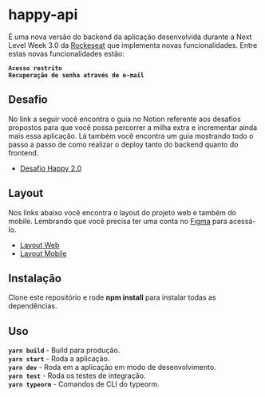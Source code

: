 # happy-api

É uma nova versão do backend da aplicação desenvolvida durante a Next Level Week 3.0 da <a href="https://github.com/lucas-rocha/nlw-03">Rockeseat</a> que implementa novas funcionalidades. Entre estas novas funcionalidades estão:

<b>`Acesso restrito`</b><br/>
<b>`Recuperação de senha através de e-mail`</b>

## Desafio

No link a seguir você encontra o guia no Notion referente aos desafios propostos para que você possa percorrer a milha extra e incrementar ainda mais essa aplicação. Lá também você encontra um guia mostrando todo o passo a passo de como realizar o deploy tanto do backend quanto do frontend.

- [Desafio Happy 2.0](https://www.notion.so/Vers-o-2-0-do-Happy-c754db7a4d41469e8c2d00fcf75392c4)

## Layout

Nos links abaixo você encontra o layout do projeto web e também do mobile. Lembrando que você precisa ter uma conta no [Figma](http://figma.com/) para acessá-lo.

- [Layout Web](https://www.figma.com/file/mDEbnoojksG4w8sOxmudh3/Happy-Web)
- [Layout Mobile](https://www.figma.com/file/X27FfVxAgy9f5IFa7ONlph/Happy-Mobile)

## Instalação
Clone este repositório e rode <b>npm install</b> para instalar todas as dependências.

## Uso

<b>`yarn build`</b> - Build para produção.</br>
<b>`yarn start`</b> - Roda a aplicação.</br>
<b>`yarn dev`</b> - Roda em a aplicação em modo de desenvolvimento.</br>
<b>`yarn test`</b> - Roda os testes de integração.</br>
<b>`yarn typeorm`</b> - Comandos de CLI do typeorm.</br>
